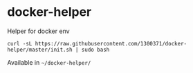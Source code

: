 # docker-helper

Helper for docker env

```
curl -sL https://raw.githubusercontent.com/1300371/docker-helper/master/init.sh | sudo bash
```

Available in `~/docker-helper/`